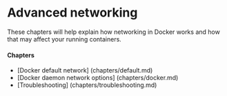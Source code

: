 # Advanced networking

These chapters will help explain how networking in Docker works and how that may affect your running containers.

#### Chapters

* [Docker default network] (chapters/default.md)
* [Docker daemon network options] (chapters/docker.md)
* [Troubleshooting] (chapters/troubleshooting.md)
